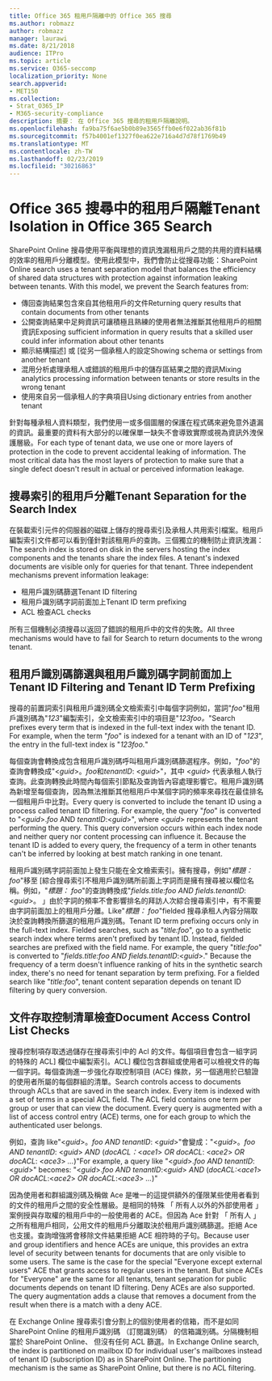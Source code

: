 ```yaml
---
title: Office 365 租用戶隔離中的 Office 365 搜尋
ms.author: robmazz
author: robmazz
manager: laurawi
ms.date: 8/21/2018
audience: ITPro
ms.topic: article
ms.service: O365-seccomp
localization_priority: None
search.appverid:
- MET150
ms.collection:
- Strat_O365_IP
- M365-security-compliance
description: 摘要： 在 Office 365 搜尋的租用戶隔離說明。
ms.openlocfilehash: fa9ba75f6ae5b0b89e3565ffb0e6f022ab36f81b
ms.sourcegitcommit: f57b4001ef1327f0ea622e716a4d7d78f1769b49
ms.translationtype: MT
ms.contentlocale: zh-TW
ms.lasthandoff: 02/23/2019
ms.locfileid: "30216863"
---
```

# <a name="tenant-isolation-in-office-365-search"></a><span data-ttu-id="4ae6c-103">Office 365 搜尋中的租用戶隔離</span><span class="sxs-lookup"><span data-stu-id="4ae6c-103">Tenant Isolation in Office 365 Search</span></span>
<span data-ttu-id="4ae6c-p101">SharePoint Online 搜尋使用平衡與理想的資訊洩漏租用戶之間的共用的資料結構的效率的租用戶分離模型。使用此模型中，我們會防止從搜尋功能：</span><span class="sxs-lookup"><span data-stu-id="4ae6c-p101">SharePoint Online search uses a tenant separation model that balances the efficiency of shared data structures with protection against information leaking between tenants. With this model, we prevent the Search features from:</span></span>
- <span data-ttu-id="4ae6c-106">傳回查詢結果包含來自其他租用戶的文件</span><span class="sxs-lookup"><span data-stu-id="4ae6c-106">Returning query results that contain documents from other tenants</span></span>
- <span data-ttu-id="4ae6c-107">公開查詢結果中足夠資訊可讓積極且熟練的使用者無法推斷其他租用戶的相關資訊</span><span class="sxs-lookup"><span data-stu-id="4ae6c-107">Exposing sufficient information in query results that a skilled user could infer information about other tenants</span></span>
- <span data-ttu-id="4ae6c-108">顯示結構描述] 或 [從另一個承租人的設定</span><span class="sxs-lookup"><span data-stu-id="4ae6c-108">Showing schema or settings from another tenant</span></span>
- <span data-ttu-id="4ae6c-109">混用分析處理承租人或錯誤的租用戶中的儲存區結果之間的資訊</span><span class="sxs-lookup"><span data-stu-id="4ae6c-109">Mixing analytics processing information between tenants or store results in the wrong tenant</span></span>
- <span data-ttu-id="4ae6c-110">使用來自另一個承租人的字典項目</span><span class="sxs-lookup"><span data-stu-id="4ae6c-110">Using dictionary entries from another tenant</span></span>

<span data-ttu-id="4ae6c-p102">針對每種承租人資料類型，我們使用一或多個圖層的保護在程式碼來避免意外遺漏的資訊。最重要的資料有大部分的以確保單一缺失不會導致實際或視為資訊外洩保護層級。</span><span class="sxs-lookup"><span data-stu-id="4ae6c-p102">For each type of tenant data, we use one or more layers of protection in the code to prevent accidental leaking of information. The most critical data has the most layers of protection to make sure that a single defect doesn't result in actual or perceived information leakage.</span></span>

## <a name="tenant-separation-for-the-search-index"></a><span data-ttu-id="4ae6c-113">搜尋索引的租用戶分離</span><span class="sxs-lookup"><span data-stu-id="4ae6c-113">Tenant Separation for the Search Index</span></span>
<span data-ttu-id="4ae6c-p103">在裝載索引元件的伺服器的磁碟上儲存的搜尋索引及承租人共用索引檔案。租用戶編製索引文件都可以看到僅針對該租用戶的查詢。三個獨立的機制防止資訊洩漏：</span><span class="sxs-lookup"><span data-stu-id="4ae6c-p103">The search index is stored on disk in the servers hosting the index components and the tenants share the index files. A tenant's indexed documents are visible only for queries for that tenant. Three independent mechanisms prevent information leakage:</span></span>
- <span data-ttu-id="4ae6c-117">租用戶識別碼篩選</span><span class="sxs-lookup"><span data-stu-id="4ae6c-117">Tenant ID filtering</span></span>
- <span data-ttu-id="4ae6c-118">租用戶識別碼字詞前面加上</span><span class="sxs-lookup"><span data-stu-id="4ae6c-118">Tenant ID term prefixing</span></span>
- <span data-ttu-id="4ae6c-119">ACL 檢查</span><span class="sxs-lookup"><span data-stu-id="4ae6c-119">ACL checks</span></span>

<span data-ttu-id="4ae6c-120">所有三個機制必須搜尋以返回了錯誤的租用戶中的文件的失敗。</span><span class="sxs-lookup"><span data-stu-id="4ae6c-120">All three mechanisms would have to fail for Search to return documents to the wrong tenant.</span></span>

## <a name="tenant-id-filtering-and-tenant-id-term-prefixing"></a><span data-ttu-id="4ae6c-121">租用戶識別碼篩選與租用戶識別碼字詞前面加上</span><span class="sxs-lookup"><span data-stu-id="4ae6c-121">Tenant ID Filtering and Tenant ID Term Prefixing</span></span>
<span data-ttu-id="4ae6c-p104">搜尋的前置詞索引與租用戶識別碼全文檢索索引中每個字詞例如，當詞"*foo*"租用戶識別碼為"*123*"編製索引，全文檢索索引中的項目是"*123foo。*"</span><span class="sxs-lookup"><span data-stu-id="4ae6c-p104">Search prefixes every term that is indexed in the full-text index with the tenant ID. For example, when the term "*foo*" is indexed for a tenant with an ID of "*123*", the entry in the full-text index is "*123foo.*"</span></span>

<span data-ttu-id="4ae6c-p105">每個查詢會轉換成包含租用戶識別碼呼叫租用戶識別碼篩選程序。例如，"*foo*"的查詢會轉換成"<*guid*>。*foo*和*tenantID*: <*guid*>"，其中 <*guid*> 代表承租人執行查詢。此查詢轉換此時間內每個索引節點及查詢皆內容處理影響它。租用戶識別碼為新增至每個查詢，因為無法推斷其他租用戶中某個字詞的頻率來尋找在最佳排名一個租用戶中比對。</span><span class="sxs-lookup"><span data-stu-id="4ae6c-p105">Every query is converted to include the tenant ID using a process called tenant ID filtering. For example, the query "*foo*" is converted to "<*guid*>.*foo* AND *tenantID*:<*guid*>", where <*guid*> represents the tenant performing the query. This query conversion occurs within each index node and neither query nor content processing can influence it. Because the tenant ID is added to every query, the frequency of a term in other tenants can't be inferred by looking at best match ranking in one tenant.</span></span>

<span data-ttu-id="4ae6c-p106">租用戶識別碼字詞前面加上發生只能在全文檢索索引。擁有搜尋，例如"*標題： foo*"移至 [綜合搜尋索引不租用戶識別碼所前面上字詞而是擁有搜尋被以欄位名稱。例如，"*標題： foo*"的查詢轉換成"*fields.title:foo AND fields.tenantID*: <*guid*>。 」由於字詞的頻率不會影響排名的拜訪人次綜合搜尋索引中，有不需要由字詞前面加上的租用戶分離。Like"*標題： foo*"fielded 搜尋承租人內容分隔取決於查詢轉換所篩選的租用戶識別碼。</span><span class="sxs-lookup"><span data-stu-id="4ae6c-p106">Tenant ID term prefixing occurs only in the full-text index. Fielded searches, such as "*title:foo*", go to a synthetic search index where terms aren't prefixed by tenant ID. Instead, fielded searches are prefixed with the field name. For example, the query "*title:foo*" is converted to "*fields.title:foo AND fields.tenantID*:<*guid*>." Because the frequency of a term doesn't influence ranking of hits in the synthetic search index, there's no need for tenant separation by term prefixing. For a fielded search like "*title:foo*", tenant content separation depends on tenant ID filtering by query conversion.</span></span>

## <a name="document-access-control-list-checks"></a><span data-ttu-id="4ae6c-134">文件存取控制清單檢查</span><span class="sxs-lookup"><span data-stu-id="4ae6c-134">Document Access Control List Checks</span></span>
<span data-ttu-id="4ae6c-p107">搜尋控制項存取透過儲存在搜尋索引中的 Acl 的文件。每個項目會包含一組字詞的特殊的 ACL] 欄位中編製索引。ACL] 欄位包含群組或使用者可以檢視文件的每一個字詞。每個查詢進一步強化存取控制項目 (ACE) 條款，另一個適用於已驗證的使用者所屬的每個群組的清單。</span><span class="sxs-lookup"><span data-stu-id="4ae6c-p107">Search controls access to documents through ACLs that are saved in the search index. Every item is indexed with a set of terms in a special ACL field. The ACL field contains one term per group or user that can view the document. Every query is augmented with a list of access control entry (ACE) terms, one for each group to which the authenticated user belongs.</span></span>

<span data-ttu-id="4ae6c-139">例如，查詢 like"<*guid*>。*foo AND tenantID*: <*guid*>"會變成："<*guid*>。*foo AND tenantID*: <*guid*> *AND* (*docACL：*<*ace1*> *OR docACL*: <*ace2*> *OR docACL*: <*ace3*> *...*)"</span><span class="sxs-lookup"><span data-stu-id="4ae6c-139">For example, a query like "<*guid*>.*foo AND tenantID*:<*guid*>" becomes: "<*guid*>.*foo AND tenantID*:<*guid*> *AND* (*docACL:*<*ace1*> *OR docACL*:<*ace2*> *OR docACL*:<*ace3*> *...*)"</span></span>

<span data-ttu-id="4ae6c-p108">因為使用者和群組識別碼及稱做 Ace 是唯一的這提供額外的僅限某些使用者看到的文件的租用戶之間的安全性層級。是相同的特殊 「 所有人以外的外部使用者 」 案例授與存取權的租用戶中的一般使用者的 ACE。但因為 Ace 針對 「 所有人 」 之所有租用戶相同，公用文件的租用戶分離取決於租用戶識別碼篩選。拒絕 Ace 也支援。查詢增強將會移除文件結果拒絕 ACE 相符時的子句。</span><span class="sxs-lookup"><span data-stu-id="4ae6c-p108">Because user and group identifiers and hence ACEs are unique, this provides an extra level of security between tenants for documents that are only visible to some users. The same is the case for the special "Everyone except external users" ACE that grants access to regular users in the tenant. But since ACEs for "Everyone" are the same for all tenants, tenant separation for public documents depends on tenant ID filtering. Deny ACEs are also supported. The query augmentation adds a clause that removes a document from the result when there is a match with a deny ACE.</span></span>

<span data-ttu-id="4ae6c-p109">在 Exchange Online 搜尋索引會分割上的個別使用者的信箱，而不是如同 SharePoint Online 的租用戶識別碼 （訂閱識別碼） 的信箱識別碼。分隔機制相當於 SharePoint Online、 但沒有任何 ACL 篩選。</span><span class="sxs-lookup"><span data-stu-id="4ae6c-p109">In Exchange Online search, the index is partitioned on mailbox ID for individual user's mailboxes instead of tenant ID (subscription ID) as in SharePoint Online. The partitioning mechanism is the same as SharePoint Online, but there is no ACL filtering.</span></span>
